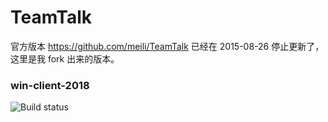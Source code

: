 # TeamTalk
官方版本 https://github.com/meili/TeamTalk 已经在 2015-08-26 停止更新了，这里是我 fork 出来的版本。

### win-client-2018
![Build status](https://ci.appveyor.com/api/projects/status/github/ImaginationWork/TeamTalk)